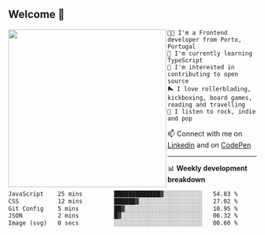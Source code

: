 ## Welcome 👋

<img align="left" src="https://github.com/saraiovieira/saraiovieira/assets/74243584/32f0e061-fcbb-45fe-8361-571943f17664" width="320"/>

```
👩‍💻 I'm a Frontend developer from Porto, Portugal
🌱 I'm currently learning TypeScript
🚩 I'm interested in contributing to open source
🛼 I love rollerblading, kickboxing, board games, reading and travelling
🎵 I listen to rock, indie and pop
```
📫 Connect with me on [Linkedin](https://www.linkedin.com/in/sara-vieira-frontend-developer/) and on [CodePen](https://codepen.io/saraiovieira)

-------

📊 **Weekly development breakdown**

<!--START_SECTION:waka-->

```txt
JavaScript    25 mins         █████████████▓░░░░░░░░░░░   54.83 %
CSS           12 mins         ██████▓░░░░░░░░░░░░░░░░░░   27.02 %
Git Config    5 mins          ██▓░░░░░░░░░░░░░░░░░░░░░░   10.95 %
JSON          2 mins          █▓░░░░░░░░░░░░░░░░░░░░░░░   06.32 %
Image (svg)   0 secs          ░░░░░░░░░░░░░░░░░░░░░░░░░   00.60 %
```

<!--END_SECTION:waka-->
